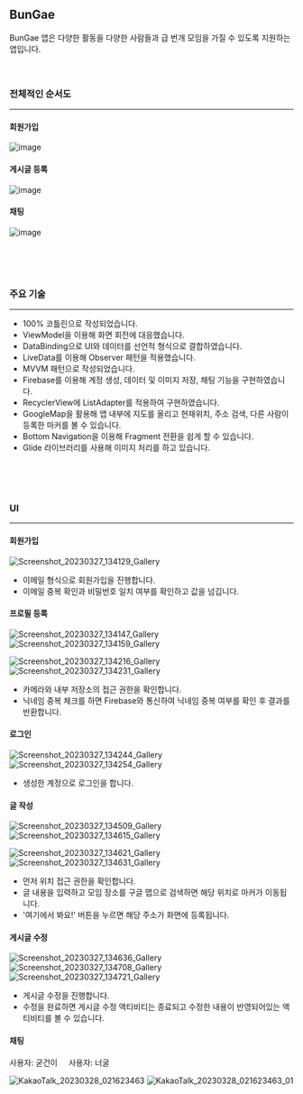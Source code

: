 ## BunGae

BunGae 앱은 다양한 활동을 다양한 사람들과 급 번개 모임을 가질 수 있도록 지원하는 앱입니다.
<br>
<br>
<br>

### 전체적인 순서도
----------
<!-- ![1](https://user-images.githubusercontent.com/72846127/225082721-b15b8f99-69de-463e-8500-31ac636ed7d5.png)
<br>
![2](https://user-images.githubusercontent.com/72846127/225082730-fa7a640c-8d8d-4948-8061-27961a37ae8f.png)
<br>
![3](https://user-images.githubusercontent.com/72846127/225082736-99b86667-19a7-4a9c-a783-93cb2868cfba.png)
<br>
![4](https://user-images.githubusercontent.com/72846127/225082738-99e614b6-0e21-493b-8e9c-2453109a55de.png)
<br>
![5](https://user-images.githubusercontent.com/72846127/225082740-fc5497a3-4529-4e2e-9bf4-5589aeebe13b.png)
<br>  -->
#### 회원가입
![image](https://user-images.githubusercontent.com/72846127/229263000-0e919a7c-70dc-433e-a6b3-ba03a7f9d501.png)
<br>
#### 게시글 등록
![image](https://user-images.githubusercontent.com/72846127/229263005-a2c80a1b-d5c4-4f08-ac7b-285608241162.png)
<br>
#### 채팅
![image](https://user-images.githubusercontent.com/72846127/229262984-b5ddc00c-bf0d-4448-8d27-333e43600f9d.png)
<br>



<br>
<br>
<br>

### 주요 기술
---------
- 100% 코틀린으로 작성되었습니다.
- ViewModel을 이용해 화면 회전에 대응했습니다.
- DataBinding으로 UI와 데이터를 선언적 형식으로 결합하였습니다.
- LiveData를 이용해 Observer 패턴을 적용했습니다.
- MVVM 패턴으로 작성되었습니다.
- Firebase를 이용해 계정 생성, 데이터 및 이미지 저장, 채팅 기능을 구현하였습니다.
- RecyclerView에 ListAdapter를 적용하여 구현하였습니다.
- GoogleMap을 활용해 앱 내부에 지도를 올리고 현재위치, 주소 검색, 다른 사람이 등록한 마커를 볼 수 있습니다.
- Bottom Navigation을 이용해 Fragment 전환을 쉽게 할 수 있습니다.
- Glide 라이브러리를 사용해 이미지 처리를 하고 있습니다.
<br>
<br>
<br>

### UI
--------
#### 회원가입
![Screenshot_20230327_134129_Gallery](https://user-images.githubusercontent.com/72846127/229263145-0738e35a-f49c-4cce-ab47-d92d39a0c912.jpg) 
- 이메일 형식으로 회원가입을 진행합니다.
- 이메일 중복 확인과 비밀번호 일치 여부를 확인하고 값을 넘깁니다.

#### 프로필 등록
![Screenshot_20230327_134147_Gallery](https://user-images.githubusercontent.com/72846127/229263150-449534c5-ee4f-4b86-8e87-1fe82b87155e.jpg) 
![Screenshot_20230327_134159_Gallery](https://user-images.githubusercontent.com/72846127/229263151-0616279f-b7c6-40c1-95db-76e76693b8d2.jpg)

![Screenshot_20230327_134216_Gallery](https://user-images.githubusercontent.com/72846127/229263155-f5bc3d87-1470-44fc-b8bc-1155459d566d.jpg) 
![Screenshot_20230327_134231_Gallery](https://user-images.githubusercontent.com/72846127/229263162-11ecbea4-3aaa-4631-b263-3c8522176618.jpg) 
- 카메라와 내부 저장소의 접근 권한을 확인합니다.
- 닉네임 중복 체크를 하면 Firebase와 통신하여 닉네임 중복 여부를 확인 후 결과를 반환합니다.

#### 로그인
![Screenshot_20230327_134244_Gallery](https://user-images.githubusercontent.com/72846127/229263173-b4e57247-8ee7-4353-9f72-15dc6c20dde4.jpg) 
![Screenshot_20230327_134254_Gallery](https://user-images.githubusercontent.com/72846127/229263215-0c622036-b968-4c55-ae7e-f34a9aa6eee7.jpg)
- 생성한 계정으로 로그인을 합니다.

#### 글 작성
![Screenshot_20230327_134509_Gallery](https://user-images.githubusercontent.com/72846127/229263400-d158ceb7-179f-4b84-ba61-aa271f680fdf.jpg) 
![Screenshot_20230327_134615_Gallery](https://user-images.githubusercontent.com/72846127/229263405-2e4c5da0-28f8-4f1c-82af-2d1557bd2297.jpg)

![Screenshot_20230327_134621_Gallery](https://user-images.githubusercontent.com/72846127/229263409-3d9024c8-b2bd-44af-867e-942ace985ad5.jpg) 
![Screenshot_20230327_134631_Gallery](https://user-images.githubusercontent.com/72846127/229263415-08af24b4-e9bb-4c66-ab58-21ddf780e21d.jpg) 
- 먼저 위치 접근 권한을 확인합니다.
- 글 내용을 입력하고 모임 장소를 구글 맵으로 검색하면 해당 위치로 마커가 이동됩니다.
- '여기에서 봐요!' 버튼을 누르면 해당 주소가 화면에 등록됩니다.

#### 게시글 수정
![Screenshot_20230327_134636_Gallery](https://user-images.githubusercontent.com/72846127/229263516-3da81471-25a9-448d-9125-a76971e38cd8.jpg) 
![Screenshot_20230327_134708_Gallery](https://user-images.githubusercontent.com/72846127/229263519-5892d8eb-2655-4eb6-966c-e38b7b65dce9.jpg) 
![Screenshot_20230327_134721_Gallery](https://user-images.githubusercontent.com/72846127/229263522-f0b4bc49-6810-4d79-ac98-fe8b80f520aa.jpg)
- 게시글 수정을 진행합니다.
- 수정을 완료하면 게시글 수정 액티비티는 종료되고 수정한 내용이 반영되어있는 액티비티를 볼 수 있습니다.

#### 채팅
사용자: 굳건이 &nbsp; &nbsp; 사용자: 너굴

![KakaoTalk_20230328_021623463](https://user-images.githubusercontent.com/72846127/229263998-e512ec5c-799b-4d8a-9ede-6116103e0480.gif) ![KakaoTalk_20230328_021623463_01](https://user-images.githubusercontent.com/72846127/229264022-f49e8503-71e9-476e-8e3d-834327341781.gif)
